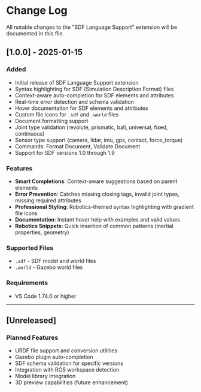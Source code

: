 # Change Log

All notable changes to the "SDF Language Support" extension will be documented in this file.

## [1.0.0] - 2025-01-15

### Added
- Initial release of SDF Language Support extension
- Syntax highlighting for SDF (Simulation Description Format) files
- Context-aware auto-completion for SDF elements and attributes
- Real-time error detection and schema validation
- Hover documentation for SDF elements and attributes
- Custom file icons for `.sdf` and `.world` files
- Document formatting support
- Joint type validation (revolute, prismatic, ball, universal, fixed, continuous)
- Sensor type support (camera, lidar, imu, gps, contact, force_torque)
- Commands: Format Document, Validate Document
- Support for SDF versions 1.0 through 1.9

### Features
- **Smart Completions**: Context-aware suggestions based on parent elements
- **Error Prevention**: Catches missing closing tags, invalid joint types, missing required attributes
- **Professional Styling**: Robotics-themed syntax highlighting with gradient file icons
- **Documentation**: Instant hover help with examples and valid values
- **Robotics Snippets**: Quick insertion of common patterns (inertial properties, geometry)

### Supported Files
- `.sdf` - SDF model and world files
- `.world` - Gazebo world files

### Requirements
- VS Code 1.74.0 or higher

---

## [Unreleased]

### Planned Features
- URDF file support and conversion utilities
- Gazebo plugin auto-completion
- SDF schema validation for specific versions
- Integration with ROS workspace detection
- Model library integration
- 3D preview capabilities (future enhancement)